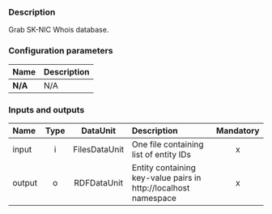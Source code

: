 ### Description

Grab SK-NIC Whois database.

### Configuration parameters

| Name | Description |
|:----|:----|
|**N/A** | N/A |

### Inputs and outputs

|Name |Type | DataUnit | Description | Mandatory |
|:--------|:------:|:------:|:-------------|:---------------------:|
|input|i|FilesDataUnit|One file containing list of entity IDs|x|
|output|o|RDFDataUnit|Entity containing key-value pairs in http://localhost namespace|x|